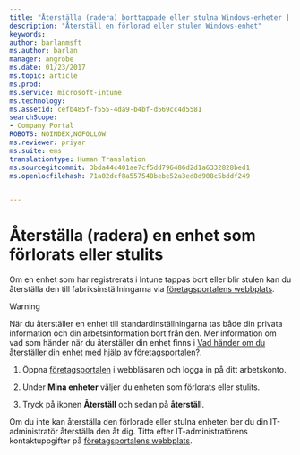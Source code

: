 ```yaml
---
title: "Återställa (radera) borttappade eller stulna Windows-enheter | Microsoft Docs"
description: "Återställ en förlorad eller stulen Windows-enhet"
keywords: 
author: barlanmsft
ms.author: barlan
manager: angrobe
ms.date: 01/23/2017
ms.topic: article
ms.prod: 
ms.service: microsoft-intune
ms.technology: 
ms.assetid: cefb485f-f555-4da9-b4bf-d569cc4d5581
searchScope:
- Company Portal
ROBOTS: NOINDEX,NOFOLLOW
ms.reviewer: priyar
ms.suite: ems
translationtype: Human Translation
ms.sourcegitcommit: 3bda44c401ae7cf5dd796486d2d1a6332828bed1
ms.openlocfilehash: 71a02dcf8a557548bebe52a3ed8d908c5bddf249


---
```



# <a name="reset-erase-your-lost-or-stolen-device"></a>Återställa (radera) en enhet som förlorats eller stulits

Om en enhet som har registrerats i Intune tappas bort eller blir stulen kan du återställa den till fabriksinställningarna via [företagsportalens webbplats](http://portal.manage.microsoft.com).


> [!WARNING]
> När du återställer en enhet till standardinställningarna tas både din privata information och din arbetsinformation bort från den. Mer information om vad som händer när du återställer din enhet finns i [Vad händer om du återställer din enhet med hjälp av företagsportalen?](what-happens-if-you-reset-your-device-using-the-company-portal-windows.md).


1.  Öppna [företagsportalen](http://portal.manage.microsoft.com) i webbläsaren och logga in på ditt arbetskonto.

2.  Under **Mina enheter** väljer du enheten som förlorats eller stulits.

3.  Tryck på ikonen **Återställ** och sedan på **återställ**.

Om du inte kan återställa den förlorade eller stulna enheten ber du din IT-administratör återställa den åt dig. Titta efter IT-administratörens kontaktuppgifter på [företagsportalens webbplats](http://portal.manage.microsoft.com).



<!--HONumber=Jan17_HO4-->


